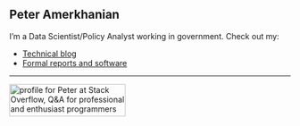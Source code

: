 ## Peter Amerkhanian

I’m a Data Scientist/Policy Analyst working in government.
Check out my:
- <a href="https://peter-amerkhanian.com/blog.html" target="_blank">Technical blog</a>
- <a href="https://peter-amerkhanian.com/projects.html" target="_blank">Formal reports and software</a>

---

<a href="https://stackoverflow.com/users/30085652/peter"><img src="https://stackoverflow.com/users/flair/30085652.png?theme=default" width="208" height="58" alt="profile for Peter at Stack Overflow, Q&amp;A for professional and enthusiast programmers" title="profile for Peter at Stack Overflow, Q&amp;A for professional and enthusiast programmers"></a>
